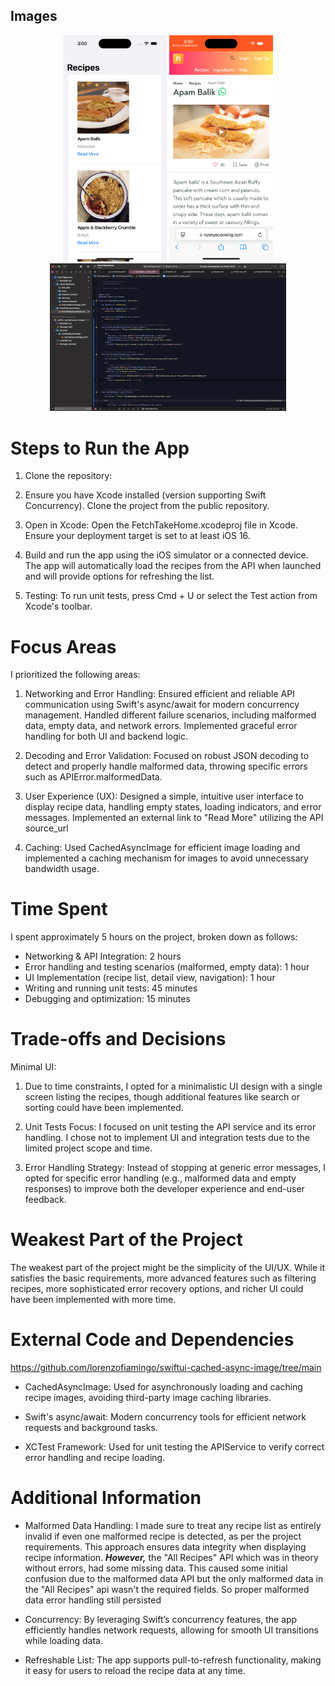 ## Images
<div align="center">
	<img width = "33%" src="/Images/home.png">
  <img width = "33%" src="/Images/externalLink.png">
</div>
<div align="center">
  <img width = "75%" src="/Images/tests.png">
</div>

# Steps to Run the App

1. Clone the repository:

2. Ensure you have Xcode installed (version supporting Swift Concurrency).
Clone the project from the public repository.

3. Open in Xcode: Open the FetchTakeHome.xcodeproj file in Xcode.
Ensure your deployment target is set to at least iOS 16.

4. Build and run the app using the iOS simulator or a connected device.
The app will automatically load the recipes from the API when launched and will provide options for refreshing the list.

5. Testing: To run unit tests, press Cmd + U or select the Test action from Xcode's toolbar.

# Focus Areas

I prioritized the following areas:

1. Networking and Error Handling:
Ensured efficient and reliable API communication using Swift's async/await for modern concurrency management. Handled different failure scenarios, including malformed data, empty data, and network errors. Implemented graceful error handling for both UI and backend logic.

2. Decoding and Error Validation:
Focused on robust JSON decoding to detect and properly handle malformed data, throwing specific errors such as APIError.malformedData.

3. User Experience (UX):
Designed a simple, intuitive user interface to display recipe data, handling empty states, loading indicators, and error messages.
Implemented an external link to "Read More" utilizing the API source_url

4. Caching:
Used CachedAsyncImage for efficient image loading and implemented a caching mechanism for images to avoid unnecessary bandwidth usage.

# Time Spent

I spent approximately 5 hours on the project, broken down as follows:

* Networking & API Integration: 2 hours
* Error handling and testing scenarios (malformed, empty data): 1 hour
* UI Implementation (recipe list, detail view, navigation): 1 hour
* Writing and running unit tests: 45 minutes
* Debugging and optimization: 15 minutes

# Trade-offs and Decisions
Minimal UI:

1. Due to time constraints, I opted for a minimalistic UI design with a single screen listing the recipes, though additional features like search or sorting could have been implemented.

2. Unit Tests Focus: I focused on unit testing the API service and its error handling. I chose not to implement UI and integration tests due to the limited project scope and time.

3. Error Handling Strategy: Instead of stopping at generic error messages, I opted for specific error handling (e.g., malformed data and empty responses) to improve both the developer experience and end-user feedback.

# Weakest Part of the Project
The weakest part of the project might be the simplicity of the UI/UX. While it satisfies the basic requirements, more advanced features such as filtering recipes, more sophisticated error recovery options, and richer UI could have been implemented with more time.

# External Code and Dependencies

https://github.com/lorenzofiamingo/swiftui-cached-async-image/tree/main

* CachedAsyncImage: Used for asynchronously loading and caching recipe images, avoiding third-party image caching libraries.

* Swift's async/await: Modern concurrency tools for efficient network requests and background tasks.

* XCTest Framework: Used for unit testing the APIService to verify correct error handling and recipe loading.

# Additional Information

* Malformed Data Handling: I made sure to treat any recipe list as entirely invalid if even one malformed recipe is detected, as per the project requirements. This approach ensures data integrity when displaying recipe information. ***However,*** the "All Recipes" API which was in theory without errors, had some missing data. This caused some initial confusion due to the malformed data API but the only malformed data in the "All Recipes" api wasn't the required fields. So proper malformed data error handling still persisted

* Concurrency: By leveraging Swift’s concurrency features, the app efficiently handles network requests, allowing for smooth UI transitions while loading data.

* Refreshable List: The app supports pull-to-refresh functionality, making it easy for users to reload the recipe data at any time.
